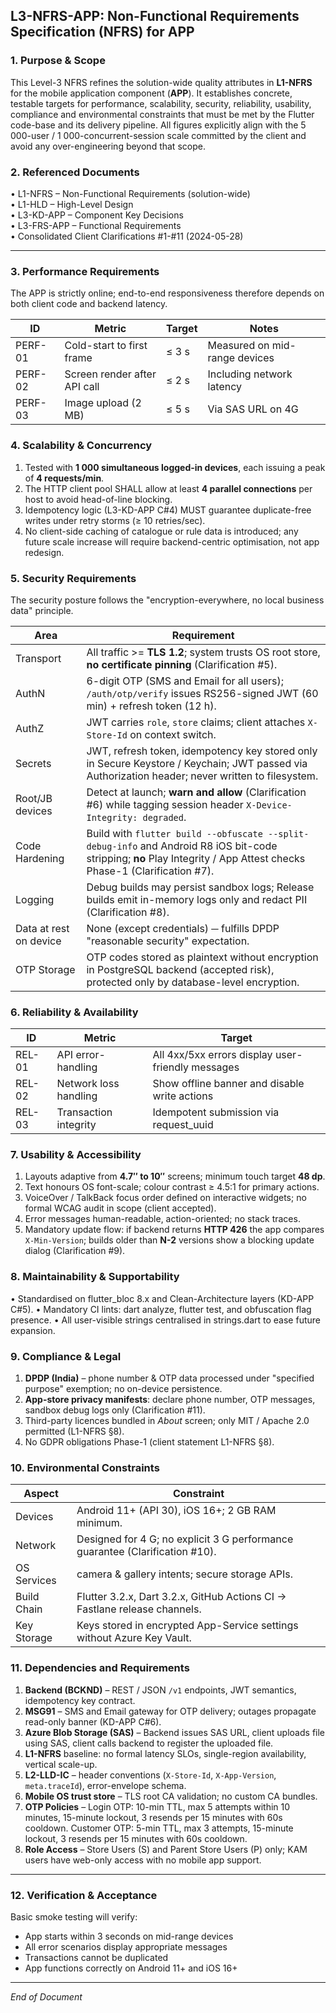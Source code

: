 ## L3-NFRS-APP: Non-Functional Requirements Specification (NFRS) for APP

### 1. Purpose & Scope

This Level-3 NFRS refines the solution-wide quality attributes in **L1-NFRS** for the mobile application component (**APP**). It establishes concrete, testable targets for performance, scalability, security, reliability, usability, compliance and environmental constraints that must be met by the Flutter code-base and its delivery pipeline. All figures explicitly align with the 5 000-user / 1 000-concurrent-session scale committed by the client and avoid any over-engineering beyond that scope.

### 2. Referenced Documents

• L1-NFRS – Non-Functional Requirements (solution-wide)  
• L1-HLD – High-Level Design  
• L3-KD-APP – Component Key Decisions  
• L3-FRS-APP – Functional Requirements  
• Consolidated Client Clarifications #1-#11 (2024-05-28)

---

### 3. Performance Requirements

The APP is strictly online; end-to-end responsiveness therefore depends on both client code and backend latency.

| ID | Metric | Target | Notes |
|----|--------|--------|-------|
| PERF-01 | Cold-start to first frame | ≤ 3 s | Measured on mid-range devices |
| PERF-02 | Screen render after API call | ≤ 2 s | Including network latency |
| PERF-03 | Image upload (2 MB) | ≤ 5 s | Via SAS URL on 4G |

### 4. Scalability & Concurrency

1. Tested with **1 000 simultaneous logged-in devices**, each issuing a peak of **4 requests/min**.  
2. The HTTP client pool SHALL allow at least **4 parallel connections** per host to avoid head-of-line blocking.  
3. Idempotency logic (L3-KD-APP C#4) MUST guarantee duplicate-free writes under retry storms (≥ 10 retries/sec).  
4. No client-side caching of catalogue or rule data is introduced; any future scale increase will require backend-centric optimisation, not app redesign.

### 5. Security Requirements

The security posture follows the "encryption-everywhere, no local business data" principle.

| Area | Requirement |
|------|-------------|
| Transport | All traffic >= **TLS 1.2**; system trusts OS root store, **no certificate pinning** (Clarification #5). |
| AuthN | 6-digit OTP (SMS and Email for all users); `/auth/otp/verify` issues RS256-signed JWT (60 min) + refresh token (12 h). |
| AuthZ | JWT carries `role`, `store` claims; client attaches `X-Store-Id` on context switch. |
| Secrets | JWT, refresh token, idempotency key stored only in Secure Keystore / Keychain; JWT passed via Authorization header; never written to filesystem. |
| Root/JB devices | Detect at launch; **warn and allow** (Clarification #6) while tagging session header `X-Device-Integrity: degraded`. |
| Code Hardening | Build with `flutter build --obfuscate --split-debug-info` and Android R8 iOS bit-code stripping; **no** Play Integrity / App Attest checks Phase-1 (Clarification #7). |
| Logging | Debug builds may persist sandbox logs; Release builds emit in-memory logs only and redact PII (Clarification #8). |
| Data at rest on device | None (except credentials) ─ fulfills DPDP "reasonable security" expectation. |
| OTP Storage | OTP codes stored as plaintext without encryption in PostgreSQL backend (accepted risk), protected only by database-level encryption. |

### 6. Reliability & Availability

| ID | Metric | Target |
|----|--------|--------|
| REL-01 | API error-handling | All 4xx/5xx errors display user-friendly messages |
| REL-02 | Network loss handling | Show offline banner and disable write actions |
| REL-03 | Transaction integrity | Idempotent submission via request_uuid |

### 7. Usability & Accessibility

1. Layouts adaptive from **4.7″ to 10″** screens; minimum touch target **48 dp**.  
2. Text honours OS font-scale; colour contrast ≥ 4.5:1 for primary actions.  
3. VoiceOver / TalkBack focus order defined on interactive widgets; no formal WCAG audit in scope (client accepted).  
4. Error messages human-readable, action-oriented; no stack traces.  
5. Mandatory update flow: if backend returns **HTTP 426** the app compares `X-Min-Version`; builds older than **N-2** versions show a blocking update dialog (Clarification #9).

### 8. Maintainability & Supportability

• Standardised on flutter_bloc 8.x and Clean-Architecture layers (KD-APP C#5).
• Mandatory CI lints: dart analyze, flutter test, and obfuscation flag presence.
• All user-visible strings centralised in strings.dart to ease future expansion.

### 9. Compliance & Legal

1. **DPDP (India)** – phone number & OTP data processed under "specified purpose" exemption; no on-device persistence.  
2. **App-store privacy manifests**: declare phone number,  OTP messages, sandbox debug logs only (Clarification #11).  
3. Third-party licences bundled in *About* screen; only MIT / Apache 2.0 permitted (L1-NFRS §8).  
4. No GDPR obligations Phase-1 (client statement L1-NFRS §8).

### 10. Environmental Constraints

| Aspect | Constraint |
|--------|------------|
| Devices | Android 11+ (API 30), iOS 16+; 2 GB RAM minimum. |
| Network | Designed for 4 G; no explicit 3 G performance guarantee (Clarification #10). |
| OS Services | camera & gallery intents; secure storage APIs. |
| Build Chain | Flutter 3.2.x, Dart 3.2.x, GitHub Actions CI → Fastlane release channels. |
| Key Storage | Keys stored in encrypted App-Service settings without Azure Key Vault. |

### 11. Dependencies and Requirements

1. **Backend (BCKND)** – REST / JSON `/v1` endpoints, JWT semantics, idempotency key contract.  
2. **MSG91** – SMS and Email gateway for OTP delivery; outages propagate read-only banner (KD-APP C#6).  
3. **Azure Blob Storage (SAS)** – Backend issues SAS URL, client uploads file using SAS, client calls backend to register the uploaded file.  
4. **L1-NFRS** baseline: no formal latency SLOs, single-region availability, vertical scale-up.  
5. **L2-LLD-IC** – header conventions (`X-Store-Id`, `X-App-Version`, `meta.traceId`), error-envelope schema.  
6. **Mobile OS trust store** – TLS root CA validation; no custom CA bundles.
7. **OTP Policies** – Login OTP: 10-min TTL, max 5 attempts within 10 minutes, 15-minute lockout, 3 resends per 15 minutes with 60s cooldown. Customer OTP: 5-min TTL, max 3 attempts, 15-minute lockout, 3 resends per 15 minutes with 60s cooldown.
8. **Role Access** – Store Users (S) and Parent Store Users (P) only; KAM users have web-only access with no mobile app support.

---

### 12. Verification & Acceptance

Basic smoke testing will verify:

- App starts within 3 seconds on mid-range devices
- All error scenarios display appropriate messages
- Transactions cannot be duplicated
- App functions correctly on Android 11+ and iOS 16+

---

*End of Document*
